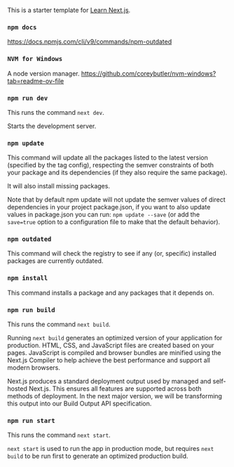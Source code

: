 This is a starter template for [Learn Next.js](https://nextjs.org/learn).

### `npm docs`
https://docs.npmjs.com/cli/v9/commands/npm-outdated

### `NVM for Windows`
A node version manager.
https://github.com/coreybutler/nvm-windows?tab=readme-ov-file

### `npm run dev`
This runs the command ```next dev```.

Starts the development server.

### `npm update`
This command will update all the packages listed to the latest version (specified by the tag config), respecting the semver constraints of both your package and its dependencies (if they also require the same package).

It will also install missing packages.

Note that by default npm update will not update the semver values of direct dependencies in your project package.json, if you want to also update values in package.json you can run: ```npm update --save``` (or add the ```save=true``` option to a configuration file to make that the default behavior).

### `npm outdated`
This command will check the registry to see if any (or, specific) installed packages are currently outdated.

### `npm install`
This command installs a package and any packages that it depends on.

### `npm run build`
This runs the command ```next build```.

Running ```next build``` generates an optimized version of your application for production. HTML, CSS, and JavaScript files are created based on your pages. JavaScript is compiled and browser bundles are minified using the Next.js Compiler to help achieve the best performance and support all modern browsers.

Next.js produces a standard deployment output used by managed and self-hosted Next.js. This ensures all features are supported across both methods of deployment. In the next major version, we will be transforming this output into our Build Output API specification.

### `npm run start`
This runs the command ```next start```.

```next start``` is used to run the app in production mode, but requires ```next build``` to be run first to generate an optimized production build.